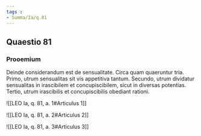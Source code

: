 ```yaml
---
tags : 
- Summa/Ia/q.81
---
```


## Quaestio 81

### Prooemium

Deinde considerandum est de sensualitate. Circa quam quaeruntur tria. Primo, utrum sensualitas sit vis appetitiva tantum. Secundo, utrum dividatur sensualitas in irascibilem et concupiscibilem, sicut in diversas potentias. Tertio, utrum irascibilis et concupiscibilis obediant rationi.

![[LEO Ia, q. 81, a. 1#Articulus 1]]

![[LEO Ia, q. 81, a. 2#Articulus 2]]

![[LEO Ia, q. 81, a. 3#Articulus 3]]

